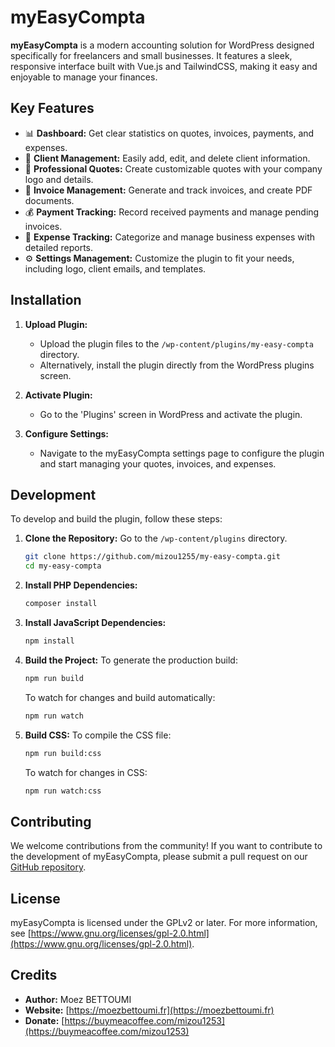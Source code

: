 # myEasyCompta

**myEasyCompta** is a modern accounting solution for WordPress designed specifically for freelancers and small businesses. It features a sleek, responsive interface built with Vue.js and TailwindCSS, making it easy and enjoyable to manage your finances.

## Key Features

- 📊 **Dashboard:** Get clear statistics on quotes, invoices, payments, and expenses.
- 👥 **Client Management:** Easily add, edit, and delete client information.
- 💼 **Professional Quotes:** Create customizable quotes with your company logo and details.
- 📄 **Invoice Management:** Generate and track invoices, and create PDF documents.
- 💰 **Payment Tracking:** Record received payments and manage pending invoices.
- 💸 **Expense Tracking:** Categorize and manage business expenses with detailed reports.
- ⚙️ **Settings Management:** Customize the plugin to fit your needs, including logo, client emails, and templates.

## Installation

1. **Upload Plugin:**

   - Upload the plugin files to the `/wp-content/plugins/my-easy-compta` directory.
   - Alternatively, install the plugin directly from the WordPress plugins screen.

2. **Activate Plugin:**

   - Go to the 'Plugins' screen in WordPress and activate the plugin.

3. **Configure Settings:**
   - Navigate to the myEasyCompta settings page to configure the plugin and start managing your quotes, invoices, and expenses.

## Development

To develop and build the plugin, follow these steps:

1. **Clone the Repository:**
   Go to the `/wp-content/plugins` directory.
   ```bash
   git clone https://github.com/mizou1255/my-easy-compta.git
   cd my-easy-compta
   ```
2. **Install PHP Dependencies:**

   ```bash
   composer install
   ```

3. **Install JavaScript Dependencies:**

   ```bash
   npm install
   ```

4. **Build the Project:**
   To generate the production build:

   ```bash
   npm run build
   ```

   To watch for changes and build automatically:

   ```bash
   npm run watch
   ```

5. **Build CSS:**
   To compile the CSS file:
   ```bash
   npm run build:css
   ```
   To watch for changes in CSS:
   ```bash
   npm run watch:css
   ```

## Contributing

We welcome contributions from the community! If you want to contribute to the development of myEasyCompta, please submit a pull request on our [GitHub repository](https://github.com/mizou1255).

## License

myEasyCompta is licensed under the GPLv2 or later. For more information, see [https://www.gnu.org/licenses/gpl-2.0.html](https://www.gnu.org/licenses/gpl-2.0.html).

## Credits

- **Author:** Moez BETTOUMI
- **Website:** [https://moezbettoumi.fr](https://moezbettoumi.fr)
- **Donate:** [https://buymeacoffee.com/mizou1253](https://buymeacoffee.com/mizou1253)
